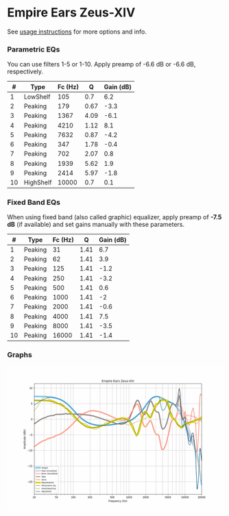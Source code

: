 # Empire Ears Zeus-XIV
See [usage instructions](https://github.com/jaakkopasanen/AutoEq#usage) for more options and info.

### Parametric EQs
You can use filters 1-5 or 1-10. Apply preamp of -6.6 dB or -6.6 dB, respectively.

|   # | Type      |   Fc (Hz) |    Q |   Gain (dB) |
|-----|-----------|-----------|------|-------------|
|   1 | LowShelf  |       105 | 0.7  |         6.2 |
|   2 | Peaking   |       179 | 0.67 |        -3.3 |
|   3 | Peaking   |      1367 | 4.09 |        -6.1 |
|   4 | Peaking   |      4210 | 1.12 |         8.1 |
|   5 | Peaking   |      7632 | 0.87 |        -4.2 |
|   6 | Peaking   |       347 | 1.78 |        -0.4 |
|   7 | Peaking   |       702 | 2.07 |         0.8 |
|   8 | Peaking   |      1939 | 5.62 |         1.9 |
|   9 | Peaking   |      2414 | 5.97 |        -1.8 |
|  10 | HighShelf |     10000 | 0.7  |         0.1 |

### Fixed Band EQs
When using fixed band (also called graphic) equalizer, apply preamp of **-7.5 dB** (if available) and set gains manually with these parameters.

|   # | Type    |   Fc (Hz) |    Q |   Gain (dB) |
|-----|---------|-----------|------|-------------|
|   1 | Peaking |        31 | 1.41 |         6.7 |
|   2 | Peaking |        62 | 1.41 |         3.9 |
|   3 | Peaking |       125 | 1.41 |        -1.2 |
|   4 | Peaking |       250 | 1.41 |        -3.2 |
|   5 | Peaking |       500 | 1.41 |         0.6 |
|   6 | Peaking |      1000 | 1.41 |        -2   |
|   7 | Peaking |      2000 | 1.41 |        -0.6 |
|   8 | Peaking |      4000 | 1.41 |         7.5 |
|   9 | Peaking |      8000 | 1.41 |        -3.5 |
|  10 | Peaking |     16000 | 1.41 |        -1.4 |

### Graphs
![](./Empire%20Ears%20Zeus-XIV.png)
